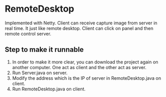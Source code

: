 # RemoteDesktop
Implemented with Netty. Client can receive capture image from server in real time. It just like remote desktop. Client can click on panel and then remote control server.

## Step to make it runnable
1. In order to make it more clear, you can download the project again on another computer. One act as client and the other act as server.
2. Run Server.java on server.
3. Modify the address which is the IP of server in RemoteDesktop.java on client.
4. Run RemoteDesktop.java on client.
